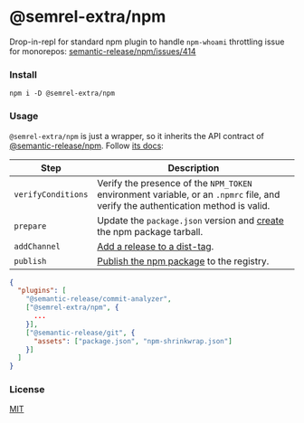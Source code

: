 # @semrel-extra/npm
Drop-in-repl for standard npm plugin to handle `npm-whoami` throttling issue for monorepos: [semantic-release/npm/issues/414](https://github.com/semantic-release/npm/issues/414)

### Install
```shell
npm i -D @semrel-extra/npm
```

### Usage
`@semrel-extra/npm` is just a wrapper, so it inherits the API contract of [@semantic-release/npm](https://github.com/semantic-release/npm).
Follow [its docs](https://github.com/semantic-release/npm/blob/master/README.md):

| Step               | Description |
|--------------------|-------------|
| `verifyConditions` | Verify the presence of the `NPM_TOKEN` environment variable, or an `.npmrc` file, and verify the authentication method is valid. |
| `prepare`          | Update the `package.json` version and [create](https://docs.npmjs.com/cli/pack) the npm package tarball. |
| `addChannel`       | [Add a release to a dist-tag](https://docs.npmjs.com/cli/dist-tag). |
| `publish`          | [Publish the npm package](https://docs.npmjs.com/cli/publish) to the registry. |

```json
{
  "plugins": [
    "@semantic-release/commit-analyzer",
    ["@semrel-extra/npm", {
      ...
    }],
    ["@semantic-release/git", {
      "assets": ["package.json", "npm-shrinkwrap.json"]
    }]
  ]
}

```

### License
[MIT](./LICENSE)

